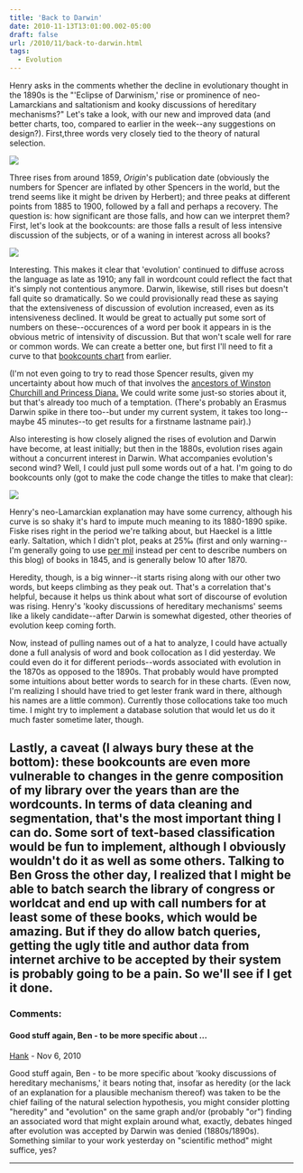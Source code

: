 ```yaml
---
title: 'Back to Darwin'
date: 2010-11-13T13:01:00.002-05:00
draft: false
url: /2010/11/back-to-darwin.html
tags:
  - Evolution
---
```


Henry asks in the comments whether the decline in evolutionary thought in the 1890s is the "'Eclipse of Darwinism,' rise or prominence of neo-Lamarckians and saltationism and kooky discussions of hereditary mechanisms?" Let's take a look, with our new and improved data (and better charts, too, compared to earlier in the week--any suggestions on design?). First,three words very closely tied to the theory of natural selection.

[![](http://1.bp.blogspot.com/_Pge31alC_E8/TN7BvVe7qdI/AAAAAAAACFo/950YxmjutCQ/s1600/evolution+darwin+spencer.png)](http://1.bp.blogspot.com/_Pge31alC_E8/TN7BvVe7qdI/AAAAAAAACFo/950YxmjutCQ/s1600/evolution+darwin+spencer.png)

Three rises from around 1859, _Origin_'s publication date (obviously the numbers for Spencer are inflated by other Spencers in the world, but the trend seems like it might be driven by Herbert); and three peaks at different points from 1885 to 1900, followed by a fall and perhaps a recovery. The question is: how significant are those falls, and how can we interpret them? First, let's look at the bookcounts: are those falls a result of less intensive discussion of the subjects, or of a waning in interest across all books?

[![](http://1.bp.blogspot.com/_Pge31alC_E8/TN7EvHAuR3I/AAAAAAAACFs/PXpMHBPrUeM/s1600/evolution+darwin+spencer.png)](http://1.bp.blogspot.com/_Pge31alC_E8/TN7EvHAuR3I/AAAAAAAACFs/PXpMHBPrUeM/s1600/evolution+darwin+spencer.png)

Interesting. This makes it clear that 'evolution' continued to diffuse across the language as late as 1910; any fall in wordcount could reflect the fact that it's simply not contentious anymore. Darwin, likewise, still rises but doesn't fall quite so dramatically. So we could provisionally read these as saying that the extensiveness of discussion of evolution increased, even as its intensiveness declined. It would be great to actually put some sort of numbers on these--occurences of a word per book it appears in is the obvious metric of intensivity of discussion. But that won't scale well for rare or common words. We can create a better one, but first I'll need to fit a curve to that [bookcounts chart](http://2.bp.blogspot.com/_Pge31alC_E8/TNwZsQ00_2I/AAAAAAAACFA/-EMMNVCr1Jw/s1600/BookcountsWordcount.png) from earlier.

(I'm not even going to try to read those Spencer results, given my uncertainty about how much of that involves the [ancestors of Winston Churchill and Princess Diana.](http://en.wikipedia.org/wiki/Spencer_family) We could write some just-so stories about it, but that's already too much of a temptation. (There's probably an Erasmus Darwin spike in there too--but under my current system, it takes too long--maybe 45 minutes--to get results for a firstname lastname pair).)

Also interesting is how closely aligned the rises of evolution and Darwin have become, at least initially; but then in the 1880s, evolution rises again without a concurrent interest in Darwin. What accompanies evolution's second wind? Well, I could just pull some words out of a hat. I'm going to do bookcounts only (got to make the code change the titles to make that clear):

[![](http://4.bp.blogspot.com/_Pge31alC_E8/TN7LbnNBaZI/AAAAAAAACFw/KwIaJFFtuvI/s1600/heredity+haeckel+genetic+lamarck+fiske.png)](http://4.bp.blogspot.com/_Pge31alC_E8/TN7LbnNBaZI/AAAAAAAACFw/KwIaJFFtuvI/s1600/heredity+haeckel+genetic+lamarck+fiske.png)

Henry's neo-Lamarckian explanation may have some currency, although his curve is so shaky it's hard to impute much meaning to its 1880-1890 spike. Fiske rises right in the period we're talking about, but Haeckel is a little early. Saltation, which I didn't plot, peaks at 25‰ (first and only warning--I'm generally going to use [per mil](http://en.wikipedia.org/wiki/Per_mil) instead per cent to describe numbers on this blog) of books in 1845, and is generally below 10 after 1870.

Heredity, though, is a big winner--it starts rising along with our other two words, but keeps climbing as they peak out. That's a correlation that's helpful, because it helps us think about what sort of discourse of evolution was rising. Henry's 'kooky discussions of hereditary mechanisms' seems like a likely candidate--after Darwin is somewhat digested, other theories of evolution keep coming forth.

Now, instead of pulling names out of a hat to analyze, I could have actually done a full analysis of word and book collocation as I did yesterday. We could even do it for different periods--words associated with evolution in the 1870s as opposed to the 1890s. That probably would have prompted some intuitions about better words to search for in these charts. (Even now, I'm realizing I should have tried to get lester frank ward in there, although his names are a little common). Currently those collocations take too much time. I might try to implement a database solution that would let us do it much faster sometime later, though.

## Lastly, a caveat (I always bury these at the bottom): these bookcounts are even more vulnerable to changes in the genre composition of my library over the years than are the wordcounts. In terms of data cleaning and segmentation, that's the most important thing I can do. Some sort of text-based classification would be fun to implement, although I obviously wouldn't do it as well as some others. Talking to Ben Gross the other day, I realized that I might be able to batch search the library of congress or worldcat and end up with call numbers for at least some of these books, which would be amazing. But if they do allow batch queries, getting the ugly title and author data from internet archive to be accepted by their system is probably going to be a pain. So we'll see if I get it done.

### Comments:

#### Good stuff again, Ben - to be more specific about ...

[Hank](#) - <time datetime="2010-11-13T14:42:18.791-05:00">Nov 6, 2010</time>

Good stuff again, Ben - to be more specific about 'kooky discussions of hereditary mechanisms,' it bears noting that, insofar as heredity (or the lack of an explanation for a plausible mechanism thereof) was taken to be the chief failing of the natural selection hypothesis, you might consider plotting "heredity" and "evolution" on the same graph and/or (probably "or") finding an associated word that might explain around what, exactly, debates hinged after evolution was accepted by Darwin was denied (1880s/1890s). Something similar to your work yesterday on "scientific method" might suffice, yes?

<hr />
